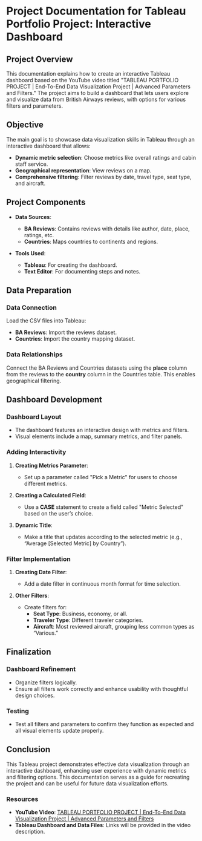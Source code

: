 # Project Documentation for Tableau Portfolio Project: Interactive Dashboard

## Project Overview

This documentation explains how to create an interactive Tableau dashboard based on the YouTube video titled "TABLEAU PORTFOLIO PROJECT | End-To-End Data Visualization Project | Advanced Parameters and Filters." The project aims to build a dashboard that lets users explore and visualize data from British Airways reviews, with options for various filters and parameters.

## Objective

The main goal is to showcase data visualization skills in Tableau through an interactive dashboard that allows:

- **Dynamic metric selection**: Choose metrics like overall ratings and cabin staff service.
- **Geographical representation**: View reviews on a map.
- **Comprehensive filtering**: Filter reviews by date, travel type, seat type, and aircraft.

## Project Components

- **Data Sources**:
  - **BA Reviews**: Contains reviews with details like author, date, place, ratings, etc.
  - **Countries**: Maps countries to continents and regions.

- **Tools Used**:
  - **Tableau**: For creating the dashboard.
  - **Text Editor**: For documenting steps and notes.

## Data Preparation

### Data Connection

Load the CSV files into Tableau:
- **BA Reviews**: Import the reviews dataset.
- **Countries**: Import the country mapping dataset.

### Data Relationships

Connect the BA Reviews and Countries datasets using the **place** column from the reviews to the **country** column in the Countries table. This enables geographical filtering.

## Dashboard Development

### Dashboard Layout

- The dashboard features an interactive design with metrics and filters.
- Visual elements include a map, summary metrics, and filter panels.

### Adding Interactivity

1. **Creating Metrics Parameter**:
   - Set up a parameter called "Pick a Metric" for users to choose different metrics.

2. **Creating a Calculated Field**:
   - Use a **CASE** statement to create a field called "Metric Selected" based on the user’s choice.

3. **Dynamic Title**:
   - Make a title that updates according to the selected metric (e.g., “Average [Selected Metric] by Country”).

### Filter Implementation

1. **Creating Date Filter**:
   - Add a date filter in continuous month format for time selection.

2. **Other Filters**:
   - Create filters for:
     - **Seat Type**: Business, economy, or all.
     - **Traveler Type**: Different traveler categories.
     - **Aircraft**: Most reviewed aircraft, grouping less common types as “Various.”

## Finalization

### Dashboard Refinement

- Organize filters logically.
- Ensure all filters work correctly and enhance usability with thoughtful design choices.

### Testing

- Test all filters and parameters to confirm they function as expected and all visual elements update properly.

## Conclusion

This Tableau project demonstrates effective data visualization through an interactive dashboard, enhancing user experience with dynamic metrics and filtering options. This documentation serves as a guide for recreating the project and can be useful for future data visualization efforts.

### Resources

- **YouTube Video**: [TABLEAU PORTFOLIO PROJECT | End-To-End Data Visualization Project | Advanced Parameters and Filters](https://www.youtube.com/watch/KlAKAarfLRQ)
- **Tableau Dashboard and Data Files**: Links will be provided in the video description.
